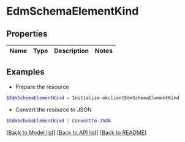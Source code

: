 # EdmSchemaElementKind
## Properties

Name | Type | Description | Notes
------------ | ------------- | ------------- | -------------

## Examples

- Prepare the resource
```powershell
$EdmSchemaElementKind = Initialize-okclientEdmSchemaElementKind 
```

- Convert the resource to JSON
```powershell
$EdmSchemaElementKind | ConvertTo-JSON
```

[[Back to Model list]](../README.md#documentation-for-models) [[Back to API list]](../README.md#documentation-for-api-endpoints) [[Back to README]](../README.md)

